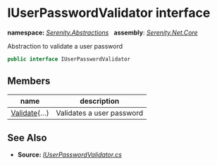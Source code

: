 # IUserPasswordValidator interface
**namespace:** *[Serenity.Abstractions](../README.md#serenity.abstractions-namespace)*   **assembly**: *[Serenity.Net.Core](../README.md)*

Abstraction to validate a user password

```csharp
public interface IUserPasswordValidator
```

## Members

| name | description |
| --- | --- |
| [Validate](IUserPasswordValidator/Validate.md)(…) | Validates a user password |

## See Also

* **Source:** *[IUserPasswordValidator.cs](https://github.com/serenity-is/Serenity/blob/master/src/Serenity.Net.Core/Authorization/IUserPasswordValidator.cs)*